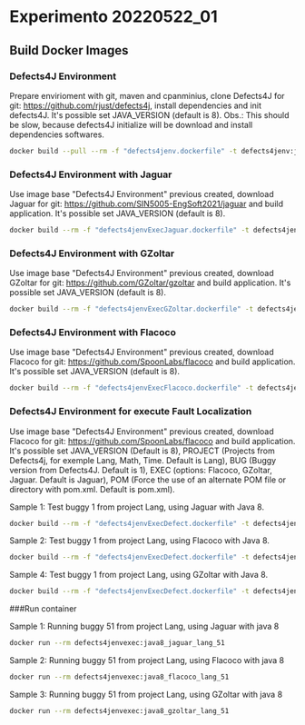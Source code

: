 # Experimento 20220522_01

## Build Docker Images
### Defects4J Environment
Prepare envirioment with git, maven and cpanminius, clone Defects4J for git: https://github.com/rjust/defects4j, install dependencies and init defects4J. It's possible set JAVA_VERSION (default is 8).
Obs.: This should be slow, because defects4J initialize will be download and install dependencies softwares.
```sh
docker build --pull --rm -f "defects4jenv.dockerfile" -t defects4jenv:java8 --build-arg JAVA_VERSION=8 "."
```
### Defects4J Environment with Jaguar
Use image base "Defects4J Environment" previous created, download Jaguar for git: https://github.com/SIN5005-EngSoft2021/jaguar and build application. It's possible set JAVA_VERSION (default is 8).
```sh
docker build --rm -f "defects4jenvExecJaguar.dockerfile" -t defects4jenvexec:java8_jaguar --build-arg JAVA_VERSION=8 "."
```

### Defects4J Environment with GZoltar
Use image base "Defects4J Environment" previous created, download GZoltar for git: https://github.com/GZoltar/gzoltar and build application. It's possible set JAVA_VERSION (default is 8).
```sh
docker build --rm -f "defects4jenvExecGZoltar.dockerfile" -t defects4jenvexec:java8_gzoltar --build-arg JAVA_VERSION=8 "."
```

### Defects4J Environment with Flacoco
Use image base "Defects4J Environment" previous created, download Flacoco for git: https://github.com/SpoonLabs/flacoco and build application. It's possible set JAVA_VERSION (default is 8).
```sh
docker build --rm -f "defects4jenvExecFlacoco.dockerfile" -t defects4jenvexec:java8_flacoco --build-arg JAVA_VERSION=8 "."
```

### Defects4J Environment for execute Fault Localization
Use image base "Defects4J Environment" previous created, download Flacoco for git: https://github.com/SpoonLabs/flacoco and build application. It's possible set JAVA_VERSION (Default is 8), PROJECT (Projects from Defects4j, for exemple Lang, Math, Time. Default is Lang), BUG (Buggy version from Defects4J. Default is 1), EXEC (options: Flacoco, GZoltar, Jaguar. Default is Jaguar), POM (Force the use of an alternate POM file or directory with pom.xml. Default is pom.xml).

Sample 1: Test buggy 1 from project Lang, using Jaguar with Java 8.

```sh
docker build --rm -f "defects4jenvExecDefect.dockerfile" -t defects4jenvexec:java8_jaguar_lang_51 --build-arg JAVA_VERSION=8 --build-arg PROJECT=Lang --build-arg BUG=51 --build-arg EXEC=jaguar "."
```

Sample 2: Test buggy 1 from project Lang, using Flacoco with Java 8.

```sh
docker build --rm -f "defects4jenvExecDefect.dockerfile" -t defects4jenvexec:java8_flacoco_lang_51 --build-arg JAVA_VERSION=8 --build-arg PROJECT=Lang --build-arg BUG=51 --build-arg EXEC=flacoco "."
```

Sample 4: Test buggy 1 from project Lang, using GZoltar with Java 8.

```sh
docker build --rm -f "defects4jenvExecDefect.dockerfile" -t defects4jenvexec:java8_gzoltar_lang_51 --build-arg JAVA_VERSION=8 --build-arg PROJECT=Lang --build-arg BUG=51 --build-arg EXEC=gzoltar "."
```

###Run container

Sample 1: Running buggy 51 from project Lang, using Jaguar with java 8

```sh
docker run --rm defects4jenvexec:java8_jaguar_lang_51
```

Sample 2: Running buggy 51 from project Lang, using Flacoco with java 8
```sh
docker run --rm defects4jenvexec:java8_flacoco_lang_51
```

Sample 3: Running buggy 51 from project Lang, using GZoltar with java 8
```sh
docker run --rm defects4jenvexec:java8_gzoltar_lang_51
```